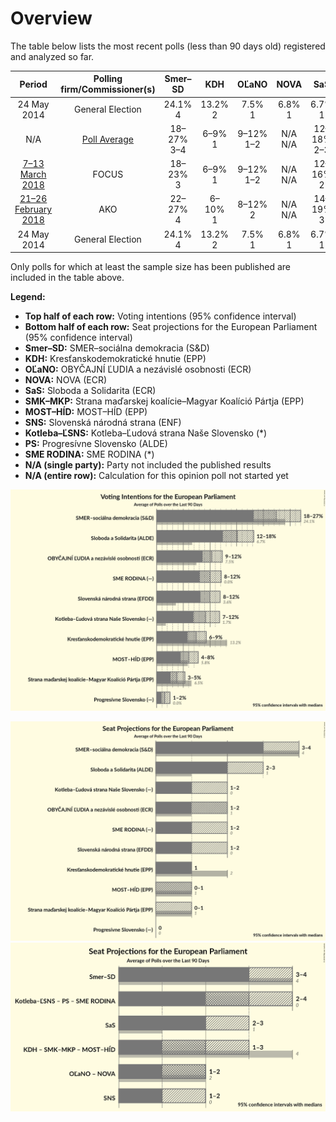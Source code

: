 # Overview

The table below lists the most recent polls (less than 90 days old) registered and analyzed so far.

| Period     | Polling firm/Commissioner(s) | Smer–SD | KDH | OĽaNO | NOVA | SaS | SMK–MKP | MOST–HÍD | SNS | Kotleba–ĽSNS | PS | SME RODINA |
|:----------:|:----------------------------:|:--:|:--:|:--:|:--:|:--:|:--:|:--:|:--:|:--:|:--:|:--:|
| 24 May 2014 | General Election | 24.1% <br> 4 | 13.2% <br> 2 | 7.5% <br> 1 | 6.8% <br> 1 | 6.7% <br> 1 | 6.5% <br> 1 | 5.8% <br> 1 | 3.6% <br> 0 | 1.7% <br> 0 | 0.0% <br> 0 | 0.0% <br> 0 |
| N/A | [Poll Average](average.html) | 18–27% <br> 3–4 | 6–9% <br> 1 | 9–12% <br> 1–2 | N/A <br> N/A | 12–18% <br> 2–3 | 3–5% <br> 0–1 | 4–8% <br> 0–1 | 8–12% <br> 1–2 | 7–12% <br> 1–2 | 1–2% <br> 0 | 8–12% <br> 1–2 |
| [7–13 March 2018](2018-03-13-FOCUS.html) | FOCUS | 18–23% <br> 3 | 6–9% <br> 1 | 9–12% <br> 1–2 | N/A <br> N/A | 12–16% <br> 2 | 3–5% <br> 0–1 | 4–7% <br> 0–1 | 8–12% <br> 1–2 | 8–12% <br> 1–2 | 1–2% <br> 0 | 9–12% <br> 1–2 |
| [21–26 February 2018](2018-02-26-AKO.html) | AKO | 22–27% <br> 4 | 6–10% <br> 1 | 8–12% <br> 2 | N/A <br> N/A | 14–19% <br> 3 | 2–5% <br> 0 | 5–8% <br> 1 | 8–12% <br> 1 | 7–10% <br> 1 | 1–3% <br> 0 | 8–12% <br> 1 |
| 24 May 2014 | General Election | 24.1% <br> 4 | 13.2% <br> 2 | 7.5% <br> 1 | 6.8% <br> 1 | 6.7% <br> 1 | 6.5% <br> 1 | 5.8% <br> 1 | 3.6% <br> 0 | 1.7% <br> 0 | 0.0% <br> 0 | 0.0% <br> 0 |

Only polls for which at least the sample size has been published are included in the table above.

**Legend:**
+ **Top half of each row:** Voting intentions (95% confidence interval)
+ **Bottom half of each row:** Seat projections for the European Parliament (95% confidence interval)
+ **Smer–SD:** SMER–sociálna demokracia (S&D)
+ **KDH:** Kresťanskodemokratické hnutie (EPP)
+ **OĽaNO:** OBYČAJNÍ ĽUDIA a nezávislé osobnosti (ECR)
+ **NOVA:** NOVA (ECR)
+ **SaS:** Sloboda a Solidarita (ECR)
+ **SMK–MKP:** Strana maďarskej koalície–Magyar Koalíció Pártja (EPP)
+ **MOST–HÍD:** MOST–HÍD (EPP)
+ **SNS:** Slovenská národná strana (ENF)
+ **Kotleba–ĽSNS:** Kotleba–Ľudová strana Naše Slovensko (*)
+ **PS:** Progresívne Slovensko (ALDE)
+ **SME RODINA:** SME RODINA (*)
+ **N/A (single party):** Party not included the published results
+ **N/A (entire row):** Calculation for this opinion poll not started yet


![Graph with voting intentions not yet produced](average.png "Voting Intentions")

![Graph with seats not yet produced](average-seats.png "Seats")
![Graph with coalitions seats not yet produced](average-coalitions-seats.png "Coalitions Seats")
